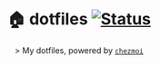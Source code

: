 <div align="center">

# 🏠 dotfiles [![Status](https://github.com/sitiom/dotfiles/workflows/dotfiles/badge.svg?branch=main)](https://github.com/sitiom/dotfiles/actions)
\> My dotfiles, powered by [`chezmoi`](https://github.com/twpayne/chezmoi)
</div>

